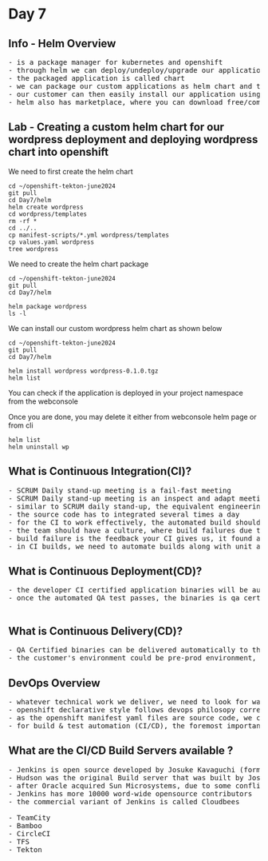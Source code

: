 # Day 7

## Info - Helm Overview
<pre>
- is a package manager for kubernetes and openshift
- through helm we can deploy/undeploy/upgrade our applications into Kubernetes/Openshift
- the packaged application is called chart
- we can package our custom applications as helm chart and then we can release to our customers
- our customer can then easily install our application using helm package manager
- helm also has marketplace, where you can download free/commerical helm charts and install them into our cluster
</pre>

## Lab - Creating a custom helm chart for our wordpress deployment and deploying wordpress chart into openshift

We need to first create the helm chart
```
cd ~/openshift-tekton-june2024
git pull
cd Day7/helm
helm create wordpress
cd wordpress/templates
rm -rf *
cd ../..
cp manifest-scripts/*.yml wordpress/templates
cp values.yaml wordpress
tree wordpress
```

We need to create the helm chart package
```
cd ~/openshift-tekton-june2024
git pull
cd Day7/helm

helm package wordpress
ls -l
```

We can install our custom wordpress helm chart as shown below
```
cd ~/openshift-tekton-june2024
git pull
cd Day7/helm

helm install wordpress wordpress-0.1.0.tgz
helm list
```

You can check if the application is deployed in your project namespace from the webconsole

Once you are done, you may delete it either from webconsole helm page or from cli
```
helm list
helm uninstall wp
```


## What is Continuous Integration(CI)?
<pre>
- SCRUM Daily stand-up meeting is a fail-fast meeting
- SCRUM Daily stand-up meeting is an inspect and adapt meeting
- similar to SCRUM daily stand-up, the equivalent engineering process is the Continuous Integration
- the source code has to integrated several times a day
- for the CI to work effectively, the automated build should involve automated test cases
- the team should have a culture, where build failures due to test case failure are treated as a good thing, and the management appreciates when such builds are broken
- build failure is the feedback your CI gives us, it found a bug during the early stage of development
- in CI builds, we need to automate builds along with unit and integration testing
</pre>

## What is Continuous Deployment(CD)?
<pre>
- the developer CI certified application binaries will be automatically deployed into QA env for further testing (automated and manual)
- once the automated QA test passes, the binaries is qa certified is ready for production

</pre>

## What is Continuous Delivery(CD)?
<pre>
- QA Certified binaries can be delivered automatically to the customer's environment
- the customer's environment could be pre-prod environment, where the customer will test manually and with automated test cases, if they find it good to go live, they make a call on when the product will be made live
</pre>

## DevOps Overview
<pre>
- whatever technical work we deliver, we need to look for ways to convert them into source code
- openshift declarative style follows devops philosopy correctly
- as the openshift manifest yaml files are source code, we can push them into version control
- for build & test automation (CI/CD), the foremost important thing is the source code should be available in version control
</pre>

## What are the CI/CD Build Servers available ?
<pre>
- Jenkins is open source developed by Josuke Kavaguchi (former Sun Microsystem employee )
- Hudson was the original Build server that was built by Josuke Kavaguchi and open source community
- after Oracle acquired Sun Microsystems, due to some conflict in idealogy the Hudson team created a branch/fork called Jenkins and they quit Oracle and they started developing Jenkins as an opensource product
- Jenkins has more 10000 word-wide opensource contributors
- the commercial variant of Jenkins is called Cloudbees

- TeamCity
- Bamboo
- CircleCI
- TFS
- Tekton
</pre>


